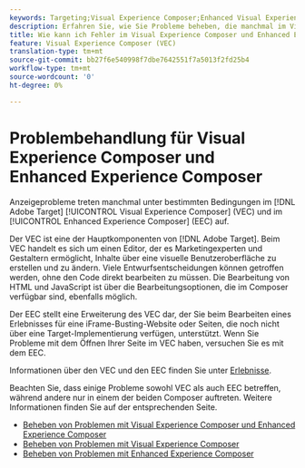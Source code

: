 ```yaml
---
keywords: Targeting;Visual Experience Composer;Enhanced Visual Experience Composer;VEC;Fehlerbehebung Visual Experience Composer;Fehlerbehebung;EEC;Enhanced Experience Composer;TLS;TLS 1.2
description: Erfahren Sie, wie Sie Probleme beheben, die manchmal im Visual Experience Composer (VEC) und im Enhanced Experience Composer (EEC) auftreten, unter bestimmten Bedingungen.
title: Wie kann ich Fehler im Visual Experience Composer und Enhanced Experience Composer beheben?
feature: Visual Experience Composer (VEC)
translation-type: tm+mt
source-git-commit: bb27f6e540998f7dbe7642551f7a5013f2fd25b4
workflow-type: tm+mt
source-wordcount: '0'
ht-degree: 0%

---
```



# Problembehandlung für Visual Experience Composer und Enhanced Experience Composer

Anzeigeprobleme treten manchmal unter bestimmten Bedingungen im [!DNL Adobe Target] [!UICONTROL Visual Experience Composer] (VEC) und im [!UICONTROL Enhanced Experience Composer] (EEC) auf.

Der VEC ist eine der Hauptkomponenten von [!DNL Adobe Target]. Beim VEC handelt es sich um einen Editor, der es Marketingexperten und Gestaltern ermöglicht, Inhalte über eine visuelle Benutzeroberfläche zu erstellen und zu ändern. Viele Entwurfsentscheidungen können getroffen werden, ohne den Code direkt bearbeiten zu müssen. Die Bearbeitung von HTML und JavaScript ist über die Bearbeitungsoptionen, die im Composer verfügbar sind, ebenfalls möglich.

Der EEC stellt eine Erweiterung des VEC dar, der Sie beim Bearbeiten eines Erlebnisses für eine iFrame-Busting-Website oder Seiten, die noch nicht über eine Target-Implementierung verfügen, unterstützt. Wenn Sie Probleme mit dem Öffnen Ihrer Seite im VEC haben, versuchen Sie es mit dem EEC.

Informationen über den VEC und den EEC finden Sie unter  [Erlebnisse](/help/c-experiences/experiences.md#concept_A2E10F6AFB3D4AEAB6951EE14688848D).

Beachten Sie, dass einige Probleme sowohl VEC als auch EEC betreffen, während andere nur in einem der beiden Composer auftreten. Weitere Informationen finden Sie auf der entsprechenden Seite.

* [Beheben von Problemen mit Visual Experience Composer und Enhanced Experience Composer](/help/c-experiences/c-visual-experience-composer/r-troubleshoot-composer/issues-related-to-the-visual-experience-composer-vec-and-enhanced-experience-composer-eec.md)
* [Beheben von Problemen mit Visual Experience Composer](/help/c-experiences/c-visual-experience-composer/r-troubleshoot-composer/troubleshooting-issues-related-to-the-visual-experience-composer-vec.md)
* [Beheben von Problemen mit Enhanced Experience Composer](/help/c-experiences/c-visual-experience-composer/r-troubleshoot-composer/troubleshooting-issues-related-to-the-enhanced-experience-composer-eec.md)